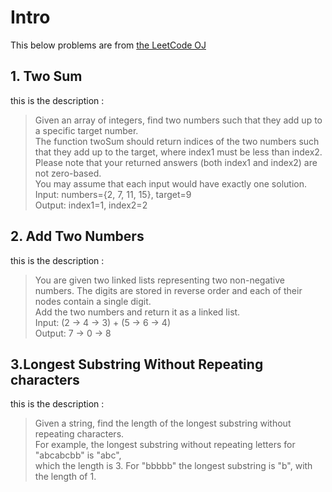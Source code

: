
# Intro

This below problems are from [the LeetCode OJ](https://leetcode.com/problems/)

## 1. Two Sum

this is the description :

>Given an array of integers, find two numbers such that they add up to a specific target number.  
>The function twoSum should return indices of the two numbers such that they add up to the target, where index1 must be less than index2. Please note that your returned answers (both index1 and index2) are not zero-based.  
>You may assume that each input would have exactly one solution.    
>Input: numbers={2, 7, 11, 15}, target=9   
>Output: index1=1, index2=2   

## 2. Add Two Numbers

this is the description :

>You are given two linked lists representing two non-negative numbers. 
>The digits are stored in reverse order and each of their nodes contain a single digit.    
>Add the two numbers and return it as a linked list.   
>Input: (2 -> 4 -> 3) + (5 -> 6 -> 4)   
>Output: 7 -> 0 -> 8  
 
## 3.Longest  Substring Without Repeating characters

this is the description :

>Given a string, find the length of the longest substring without repeating characters.   
>For example, the longest substring without repeating letters for "abcabcbb" is "abc",   
>which the length is 3. For "bbbbb" the longest substring is "b", with the length of 1.  





